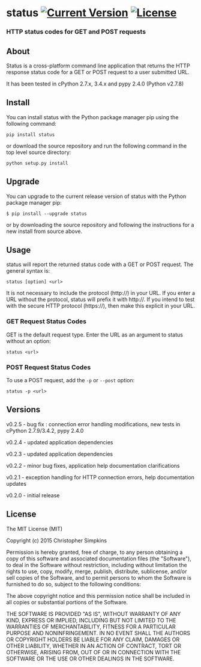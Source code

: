 # status [![Current Version](https://img.shields.io/pypi/v/status.svg?label=version&style=flat)](https://pypi.python.org/pypi/status/) [![License](https://img.shields.io/pypi/l/status.svg?style=flat)](https://github.com/chrissimpkins/status/blob/master/docs/LICENSE)


### HTTP status codes for GET and POST requests

## About
Status is a cross-platform command line application that returns the HTTP response status code for a GET or POST request to a user submitted URL.

It has been tested in cPython 2.7.x, 3.4.x and pypy 2.4.0 (Python v2.7.8)

## Install

You can install status with the Python package manager pip using the following command:

```
pip install status
```

or download the source repository and run the following command in the top level source directory:

```
python setup.py install
```

## Upgrade

You can upgrade to the current release version of status with the Python package manager pip:

```
$ pip install --upgrade status
```

or by downloading the source repository and following the instructions for a new install from source above.


## Usage

status will report the returned status code with a GET or POST request.  The general syntax is:

```
status [option] <url>
```

It is not necessary to include the protocol (http://) in your URL.  If you enter a URL without the protocol, status will prefix it with http://.  If you intend to test with the secure HTTP protocol (https://), then make this explicit in your URL.

### GET Request Status Codes

GET is the default request type. Enter the URL as an argument to status without an option:

```
status <url>
```


### POST Request Status Codes

To use a POST request, add the `-p` or `--post` option:

```
status -p <url>
```

## Versions

v0.2.5 - bug fix : connection error handling modifications, new tests in cPython 2.7.9/3.4.2, pypy 2.4.0

v0.2.4 - updated application dependencies

v0.2.3 - updated application dependencies

v0.2.2 - minor bug fixes, application help documentation clarifications

v0.2.1 - exception handling for HTTP connection errors, help documentation updates

v0.2.0 - initial release


## License

The MIT License (MIT)

Copyright (c) 2015 Christopher Simpkins

Permission is hereby granted, free of charge, to any person obtaining a copy of
this software and associated documentation files (the "Software"), to deal in
the Software without restriction, including without limitation the rights to
use, copy, modify, merge, publish, distribute, sublicense, and/or sell copies of
the Software, and to permit persons to whom the Software is furnished to do so,
subject to the following conditions:

The above copyright notice and this permission notice shall be included in all
copies or substantial portions of the Software.

THE SOFTWARE IS PROVIDED "AS IS", WITHOUT WARRANTY OF ANY KIND, EXPRESS OR
IMPLIED, INCLUDING BUT NOT LIMITED TO THE WARRANTIES OF MERCHANTABILITY, FITNESS
FOR A PARTICULAR PURPOSE AND NONINFRINGEMENT. IN NO EVENT SHALL THE AUTHORS OR
COPYRIGHT HOLDERS BE LIABLE FOR ANY CLAIM, DAMAGES OR OTHER LIABILITY, WHETHER
IN AN ACTION OF CONTRACT, TORT OR OTHERWISE, ARISING FROM, OUT OF OR IN
CONNECTION WITH THE SOFTWARE OR THE USE OR OTHER DEALINGS IN THE SOFTWARE.
